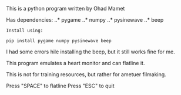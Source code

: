 This is a python program written by Ohad Mamet

Has dependencies:
	..* pygame
	..* numpy
	..* pysinewave
	..* beep

	Install using:

	pip install pygame numpy pysinewave beep

I had some errors hile installing the beep, but it still works fine for me.


This program emulates a heart monitor and can flatline it.

This is not for training resources, but rather for ametuer filmaking.


Press "SPACE" to flatline
Press "ESC" to quit